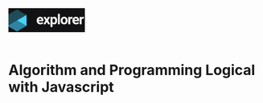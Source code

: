 <a href="https://app.rocketseat.com.br/explorer">
<img src="images/logoExplorer.jpg" alt="logo azul do programa Explorer da Rocketseat"> 
</a> 
<br> <br>

<h1> Algorithm and Programming Logical with Javascript </h1>
